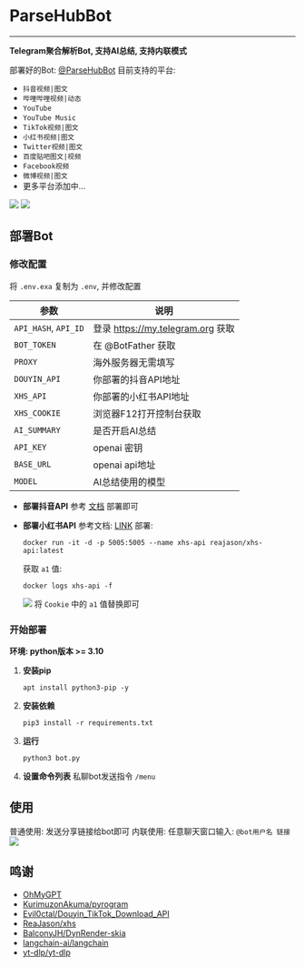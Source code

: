 # ParseHubBot
---

**Telegram聚合解析Bot, 支持AI总结, 支持内联模式**

部署好的Bot: [@ParseHubBot](https://t.me/ParseHubBot)
目前支持的平台:

- `抖音视频|图文`
- `哔哩哔哩视频|动态`
- `YouTube`
- `YouTube Music`
- `TikTok视频|图文`
- `小红书视频|图文`
- `Twitter视频|图文`
- `百度贴吧图文|视频`
- `Facebook视频`
- `微博视频|图文`
- 更多平台添加中...

![](https://img.155155155.xyz/i/2024/09/66f2d4b70416c.webp)
![](https://img.155155155.xyz/i/2024/09/66f2d4d6ca7ec.webp)

## 部署Bot

### 修改配置

将 `.env.exa` 复制为 `.env`, 并修改配置

| 参数                   | 说明                            |
|----------------------|-------------------------------|
| `API_HASH`, `API_ID` | 登录 https://my.telegram.org 获取 |
| `BOT_TOKEN`          | 在 @BotFather 获取               |
| `PROXY`              | 海外服务器无需填写                     |
| `DOUYIN_API`         | 你部署的抖音API地址                   |
| `XHS_API`            | 你部署的小红书API地址                  |
| `XHS_COOKIE`         | 浏览器F12打开控制台获取                 |
| `AI_SUMMARY`         | 是否开启AI总结                      |
| `API_KEY`            | openai 密钥                     |
| `BASE_URL`           | openai api地址                  |
| `MODEL`              | AI总结使用的模型                     |

- **部署抖音API**
  参考 [文档](https://github.com/Evil0ctal/Douyin_TikTok_Download_API?tab=readme-ov-file#部署方式二-docker) 部署即可

- **部署小红书API**
  参考文档: [LINK](https://reajason.github.io/xhs/basic.html#id4)
  部署:
  ```shell
  docker run -it -d -p 5005:5005 --name xhs-api reajason/xhs-api:latest
  ```
  获取 `a1` 值:
  ```shell
  docker logs xhs-api -f
  ```
  ![](https://img.155155155.xyz/i/2024/09/66f3f5dbc09cd.webp)
  将 `Cookie` 中的 `a1` 值替换即可

### 开始部署

**环境: python版本 >= 3.10**

1. **安装pip**
   ```shell
   apt install python3-pip -y
   ```

2. **安装依赖**
   ```shell
   pip3 install -r requirements.txt
   ```

3. **运行**
   ```shell
   python3 bot.py
   ```

4. **设置命令列表**
   私聊bot发送指令 `/menu`

## 使用

普通使用: 发送分享链接给bot即可
内联使用: 任意聊天窗口输入: `@bot用户名 链接`
![](https://img.155155155.xyz/i/2024/09/66f3f92973ad1.webp)

## 鸣谢

- [OhMyGPT](https://www.ohmygpt.com)
- [KurimuzonAkuma/pyrogram](https://github.com/KurimuzonAkuma/pyrogram)
- [Evil0ctal/Douyin_TikTok_Download_API](https://github.com/Evil0ctal/Douyin_TikTok_Download_API)
- [ReaJason/xhs](https://github.com/ReaJason/xhs)
- [BalconyJH/DynRender-skia](https://github.com/BalconyJH/DynRender-skia)
- [langchain-ai/langchain](https://github.com/langchain-ai/langchain)
- [yt-dlp/yt-dlp](https://github.com/yt-dlp/yt-dlp)